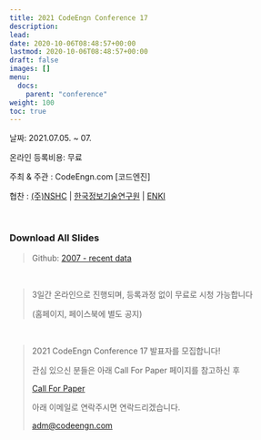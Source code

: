 ```yaml
---
title: 2021 CodeEngn Conference 17
description: 
lead: 
date: 2020-10-06T08:48:57+00:00
lastmod: 2020-10-06T08:48:57+00:00
draft: false
images: []
menu:
  docs:
    parent: "conference"
weight: 100
toc: true
---
```


날짜: 2021.07.05. ~ 07. &nbsp;

온라인 등록비용: 무료 &nbsp;

주최 & 주관 : CodeEngn.com [코드엔진] &nbsp;

협찬 : <a href='https://www.nshc.net' target='_blank'>(주)NSHC</a> | <a href='https://kitri.re.kr' target='_blank'>한국정보기술연구원</a> | <a href='https://enki.co.kr' target='_blank'>ENKI</a> &nbsp;

<br />

### Download All Slides

> Github: <a href='https://github.com/codeengn/codeengn-conference' target='_blank'>2007 - recent data</a>
 
<br />

> 3일간 온라인으로 진행되며, 등록과정 없이 무료로 시청 가능합니다
> 
> (홈페이지, 페이스북에 별도 공지) 

<br />

> 2021 CodeEngn Conference 17 발표자를 모집합니다!
> 
> 관심 있으신 분들은 아래 Call For Paper 페이지를 참고하신 후
> 
> <a href='/conference/cfp/' target='_blank'>Call For Paper</a>
> 
> 아래 이메일로 연락주시면 연락드리겠습니다.
> 
> adm@codeengn.com
